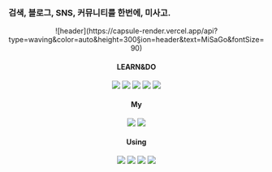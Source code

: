 ### 검색, 블로그, SNS, 커뮤니티를 한번에, 미사고.

<!--
**MISAGOKR/MISAGOKR** is a ✨ _special_ ✨ repository because its `README.md` (this file) appears on your GitHub profile.

Here are some ideas to get you started:

- 🔭 I’m currently working on ...
- 🌱 I’m currently learning ...
- 👯 I’m looking to collaborate on ...
- 🤔 I’m looking for help with ...
- 💬 Ask me about ...
- 📫 How to reach me: ...
- 😄 Pronouns: ...
- ⚡ Fun fact: ...
-->
<div align="center">
    ![header](https://capsule-render.vercel.app/api?type=waving&color=auto&height=300&section=header&text=MiSaGo&fontSize=90)
    <h4>LEARN&DO</h1>
    <a href="https://www.python.org"><img src="https://img.shields.io/badge/Python-yellow?style=flat-square&logo=Python&logoColor=white"/></a>
    <a href="https://www.djangoproject.com"><img src="https://img.shields.io/badge/Django-green?style=flat-square&logo=Django&logoColor=white"/></a>
    <img src="https://img.shields.io/badge/css-blue?style=flat-square&logo=CSS3&logoColor=white"/>
    <a href="https://getbootstrap.com"><img src="https://img.shields.io/badge/Bootstrap-purple?style=flat-square&logo=Bootstrap&logoColor=white"/></a>
    <img src="https://img.shields.io/badge/HTML5-orange?style=flat-square&logo=HTML5&logoColor=white"/>
    <h4>My</h1>
    <a href="https://www.youtube.com/@misagokr"><img src="https://img.shields.io/badge/미사고-red?style=flat-square&logo=YOUTUBE&logoColor=white"/></a>
    <a href="https://velog.io/@misagokr"><img src="https://img.shields.io/badge/미사고-mint?style=flat-square&logo=velog&logoColor=white"/></a>
    <h4>Using</h1>
    <a href="https://apple.com"><img src="https://img.shields.io/badge/APPLE-black?style=flat-square&logo=Apple&logoColor=white"/></a>
    <a href="https://samsung.com"><img src="https://img.shields.io/badge/SAMSUNG-blue?style=flat-square&logo=Samsung&logoColor=white"/></a>
    <a href="https://nike.com"><img src="https://img.shields.io/badge/NIKE-white?style=flat-square&logo=nike&logoColor=black"/></a>
    <a href="https://adidas.com"><img src="https://img.shields.io/badge/ADIDAS-gray?style=flat-square&logo=adidas&logoColor=black"/></a>
</div>

